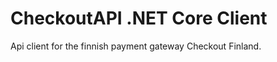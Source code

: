 CheckoutAPI .NET Core Client
=================

Api client for the finnish payment gateway Checkout Finland.
